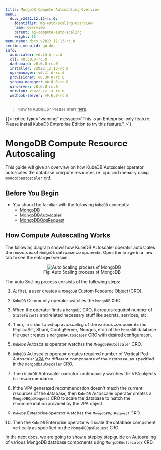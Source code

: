 ```yaml
---
title: MongoDB Compute Autoscaling Overview
menu:
  docs_v2022.12.13-rc.0:
    identifier: mg-auto-scaling-overview
    name: Overview
    parent: mg-compute-auto-scaling
    weight: 10
menu_name: docs_v2022.12.13-rc.0
section_menu_id: guides
info:
  autoscaler: v0.15.0-rc.0
  cli: v0.30.0-rc.0
  dashboard: v0.6.0-rc.0
  installer: v2022.12.13-rc.0
  ops-manager: v0.17.0-rc.0
  provisioner: v0.30.0-rc.0
  schema-manager: v0.6.0-rc.0
  ui-server: v0.6.0-rc.0
  version: v2022.12.13-rc.0
  webhook-server: v0.6.0-rc.0
---
```


> New to KubeDB? Please start [here](/docs/v2022.12.13-rc.0/README).

{{< notice type="warning" message="This is an Enterprise-only feature. Please install [KubeDB Enterprise Edition](/docs/v2022.12.13-rc.0/setup/install/enterprise) to try this feature." >}}

# MongoDB Compute Resource Autoscaling

This guide will give an overview on how KubeDB Autoscaler operator autoscales the database compute resources i.e. cpu and memory using `mongodbautoscaler` crd.

## Before You Begin

- You should be familiar with the following `KubeDB` concepts:
  - [MongoDB](/docs/v2022.12.13-rc.0/guides/mongodb/concepts/mongodb)
  - [MongoDBAutoscaler](/docs/v2022.12.13-rc.0/guides/mongodb/concepts/autoscaler)
  - [MongoDBOpsRequest](/docs/v2022.12.13-rc.0/guides/mongodb/concepts/opsrequest)

## How Compute Autoscaling Works

The following diagram shows how KubeDB Autoscaler operator autoscales the resources of `MongoDB` database components. Open the image in a new tab to see the enlarged version.

<figure align="center">
  <img alt="Auto Scaling process of MongoDB" src="/docs/v2022.12.13-rc.0/images/day-2-operation/mongodb/mg-auto-scaling.svg">
<figcaption align="center">Fig: Auto Scaling process of MongoDB</figcaption>
</figure>

The Auto Scaling process consists of the following steps:

1. At first, a user creates a `MongoDB` Custom Resource Object (CRO).

2. `KubeDB` Community operator watches the `MongoDB` CRO.

3. When the operator finds a `MongoDB` CRO, it creates required number of `StatefulSets` and related necessary stuff like secrets, services, etc.

4. Then, in order to set up autoscaling of the various components (ie. ReplicaSet, Shard, ConfigServer, Mongos, etc.) of the `MongoDB` database the user creates a `MongoDBAutoscaler` CRO with desired configuration.

5. `KubeDB` Autoscaler operator watches the `MongoDBAutoscaler` CRO.

6. `KubeDB` Autoscaler operator creates required number of Vertical Pod Autoscaler [VPA](https://github.com/kubernetes/autoscaler/tree/master/vertical-pod-autoscaler#intro) for different components of the database, as specified in the `mongodbautoscaler` CRO.

7. Then `KubeDB` Autoscaler operator continuously watches the VPA objects for recommendation.

8. If the VPA generated recommendation doesn't match the current resources of the database, then `KubeDB` Autoscaler operator creates a `MongoDBOpsRequest` CRO to scale the database to match the recommendation provided by the VPA object.

9. `KubeDB` Enterprise operator watches the `MongoDBOpsRequest` CRO.

10. Then the `KubeDB` Enterprise operator will scale the database component vertically as specified on the `MongoDBOpsRequest` CRO.

In the next docs, we are going to show a step by step guide on Autoscaling of various MongoDB database components using `MongoDBAutoscaler` CRD.
